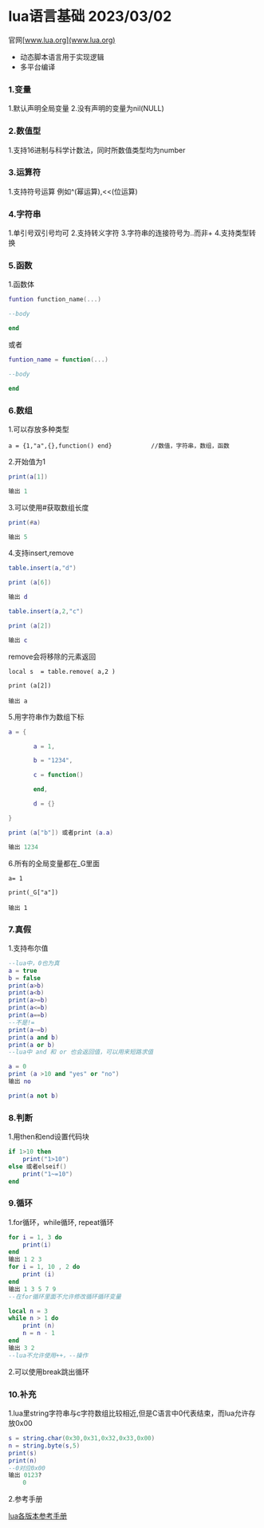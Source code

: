 # lua语言基础 **2023/03/02**

官网[www.lua.org](www.lua.org)
- 动态脚本语言用于实现逻辑
- 多平台编译

### 1.变量

1.默认声明全局变量
2.没有声明的变量为nil(NULL)

### 2.数值型

1.支持16进制与科学计数法，同时所数值类型均为number

### 3.运算符

1.支持符号运算 例如^(幂运算),<<(位运算)

### 4.字符串
1.单引号双引号均可
2.支持转义字符
3.字符串的连接符号为..而非+
4.支持类型转换
### 5.函数
1.函数体

```lua
funtion function_name(...)

--body

end
```

或者

```lua
funtion_name = function(...)

--body

end
```

### 6.数组

1.可以存放多种类型

```
a = {1,"a",{},function() end}			//数值，字符串，数组，函数
```

2.开始值为1

```lua
print(a[1])

输出 1
```

3.可以使用#获取数组长度

```lua
print(#a)

输出 5
```

4.支持insert,remove

```lua
table.insert(a,"d")

print (a[6])

输出 d
```

```lua
table.insert(a,2,"c")

print (a[2])

输出 c
```

remove会将移除的元素返回

```
local s  = table.remove( a,2 )

print (a[2])

输出 a
```

5.用字符串作为数组下标

```lua
a = {

​		a = 1,

​		b = "1234",

​		c = function()

​		end,

​		d = {}

}

print (a["b"]) 或者print (a.a)

输出 1234
```

6.所有的全局变量都在_G里面

```lau
a= 1

print(_G["a"])

输出 1
```

### 7.真假

1.支持布尔值

```lua
--lua中，0也为真
a = true
b = false
print(a>b)
print(a<b)
print(a>=b)
print(a<=b)
print(a==b)
--不是!=
print(a~=b) 
print(a and b) 
print(a or b)
--lua中 and 和 or 也会返回值，可以用来短路求值

a = 0
print (a >10 and "yes" or "no")
输出 no

print(a not b) 
```

### 8.判断
1.用then和end设置代码块

```lua
if 1>10 then
	print("1>10")
else 或者elseif()
    print("1~=10")
end
```

### 9.循环
1.for循环，while循环, repeat循环

```lua
for i = 1, 3 do
	print(i)
end
输出 1 2 3
for i = 1, 10 , 2 do
    print (i)
end
输出 1 3 5 7 9
--在for循环里面不允许修改循环循环变量

local n = 3
while n > 1 do
    print (n)
    n = n - 1
end
输出 3 2
--lua不允许使用++，--操作
```

2.可以使用break跳出循环
### 10.补充
1.lua里string字符串与c字符数组比较相近,但是C语言中0代表结束，而lua允许存放0x00

```lua
s = string.char(0x30,0x31,0x32,0x33,0x00)
n = string.byte(s,5)
print(s)
print(n)
--0对应0x00
输出 0123?
	0
```

2.参考手册

[lua各版本参考手册](http://www.lua.org/manual/)

